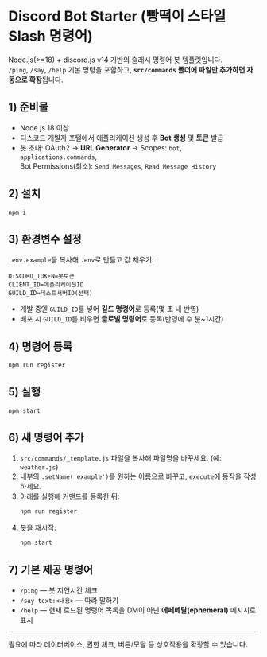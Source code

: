 
# Discord Bot Starter (빵떡이 스타일 Slash 명령어)

Node.js(>=18) + discord.js v14 기반의 슬래시 명령어 봇 템플릿입니다.  
`/ping`, `/say`, `/help` 기본 명령을 포함하고, **`src/commands` 폴더에 파일만 추가하면 자동으로 확장**됩니다.

## 1) 준비물
- Node.js 18 이상
- 디스코드 개발자 포털에서 애플리케이션 생성 후 **Bot 생성** 및 **토큰** 발급
- 봇 초대: OAuth2 → **URL Generator** → Scopes: `bot`, `applications.commands`,  
  Bot Permissions(최소): `Send Messages`, `Read Message History`

## 2) 설치
```bash
npm i
```

## 3) 환경변수 설정
`.env.example`을 복사해 `.env`로 만들고 값 채우기:
```
DISCORD_TOKEN=봇토큰
CLIENT_ID=애플리케이션ID
GUILD_ID=테스트서버ID(선택)
```

- 개발 중엔 `GUILD_ID`를 넣어 **길드 명령어**로 등록(몇 초 내 반영)  
- 배포 시 `GUILD_ID`를 비우면 **글로벌 명령어**로 등록(반영에 수 분~1시간)

## 4) 명령어 등록
```bash
npm run register
```

## 5) 실행
```bash
npm start
```

## 6) 새 명령어 추가
1. `src/commands/_template.js` 파일을 복사해 파일명을 바꾸세요. (예: `weather.js`)
2. 내부의 `.setName('example')`를 원하는 이름으로 바꾸고, `execute`에 동작을 작성하세요.
3. 아래를 실행해 커맨드를 등록한 뒤:
   ```bash
   npm run register
   ```
4. 봇을 재시작:
   ```bash
   npm start
   ```

## 7) 기본 제공 명령어
- `/ping` — 봇 지연시간 체크
- `/say text:<내용>` — 따라 말하기
- `/help` — 현재 로드된 명령어 목록을 DM이 아닌 **에페메랄(ephemeral)** 메시지로 표시

---

필요에 따라 데이터베이스, 권한 체크, 버튼/모달 등 상호작용을 확장할 수 있습니다.
